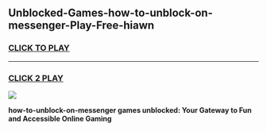 
## Unblocked-Games-how-to-unblock-on-messenger-Play-Free-hiawn
<h3>
<a href="https://premium76.site?title=how-to-unblock-on-messenger&ref=18A1">CLICK TO PLAY</a></h3>
<hr>

<h3>
<a href="https://premium76.site?title=how-to-unblock-on-messenger&ref=18A1">CLICK 2 PLAY</a>
  
</h3>

<a href="https://premium76.site?title=how-to-unblock-on-messenger&ref=18A1"><img src="https://clearcache.store/games.png"></a>


**how-to-unblock-on-messenger games unblocked: Your Gateway to Fun and Accessible Online Gaming**
